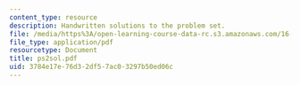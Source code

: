 ```yaml
---
content_type: resource
description: Handwritten solutions to the problem set.
file: /media/https%3A/open-learning-course-data-rc.s3.amazonaws.com/16-30-estimation-and-control-of-aerospace-systems-spring-2004/3784e17e76d32df57ac03297b50ed06c_ps2sol.pdf
file_type: application/pdf
resourcetype: Document
title: ps2sol.pdf
uid: 3784e17e-76d3-2df5-7ac0-3297b50ed06c
---
```

